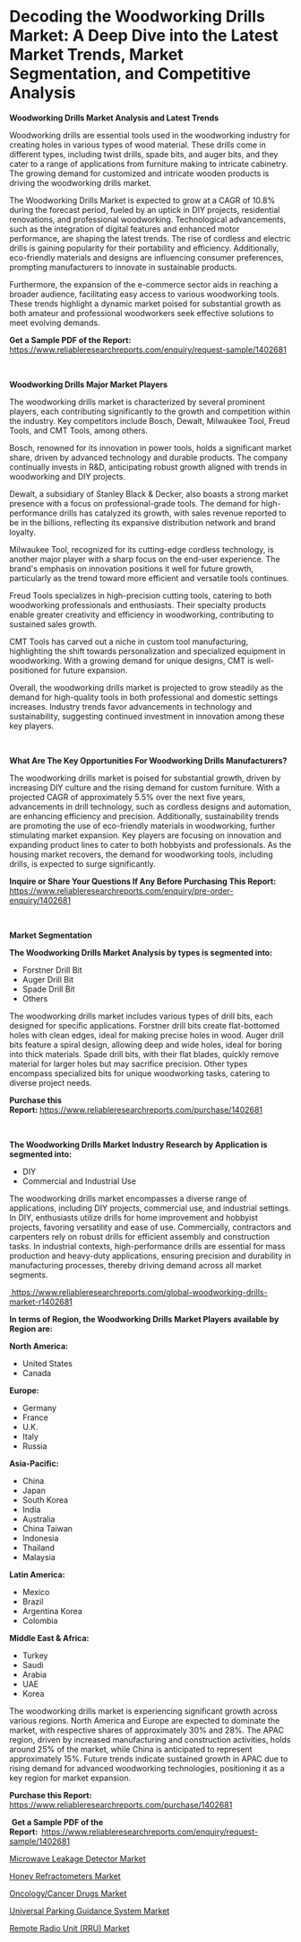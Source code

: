 <p><h1>Decoding the Woodworking Drills Market: A Deep Dive into the Latest Market Trends, Market Segmentation, and Competitive Analysis</h1></p><p><strong>Woodworking Drills Market Analysis and Latest Trends</strong></p>
<p><p>Woodworking drills are essential tools used in the woodworking industry for creating holes in various types of wood material. These drills come in different types, including twist drills, spade bits, and auger bits, and they cater to a range of applications from furniture making to intricate cabinetry. The growing demand for customized and intricate wooden products is driving the woodworking drills market.</p><p>The Woodworking Drills Market is expected to grow at a CAGR of 10.8% during the forecast period, fueled by an uptick in DIY projects, residential renovations, and professional woodworking. Technological advancements, such as the integration of digital features and enhanced motor performance, are shaping the latest trends. The rise of cordless and electric drills is gaining popularity for their portability and efficiency. Additionally, eco-friendly materials and designs are influencing consumer preferences, prompting manufacturers to innovate in sustainable products. </p><p>Furthermore, the expansion of the e-commerce sector aids in reaching a broader audience, facilitating easy access to various woodworking tools. These trends highlight a dynamic market poised for substantial growth as both amateur and professional woodworkers seek effective solutions to meet evolving demands.</p></p>
<p><strong>Get a Sample PDF of the Report:&nbsp;</strong> <a href="https://www.reliableresearchreports.com/enquiry/request-sample/1402681?utm_campaign=8&utm_medium=2&utm_source=Github&utm_content=ia&utm_term=23102024&utm_id=woodworking-drills">https://www.reliableresearchreports.com/enquiry/request-sample/1402681</a></p>
<p>&nbsp;</p>
<p><strong>Woodworking Drills Major Market Players</strong></p>
<p><p>The woodworking drills market is characterized by several prominent players, each contributing significantly to the growth and competition within the industry. Key competitors include Bosch, Dewalt, Milwaukee Tool, Freud Tools, and CMT Tools, among others. </p><p>Bosch, renowned for its innovation in power tools, holds a significant market share, driven by advanced technology and durable products. The company continually invests in R&D, anticipating robust growth aligned with trends in woodworking and DIY projects.</p><p>Dewalt, a subsidiary of Stanley Black & Decker, also boasts a strong market presence with a focus on professional-grade tools. The demand for high-performance drills has catalyzed its growth, with sales revenue reported to be in the billions, reflecting its expansive distribution network and brand loyalty.</p><p>Milwaukee Tool, recognized for its cutting-edge cordless technology, is another major player with a sharp focus on the end-user experience. The brand's emphasis on innovation positions it well for future growth, particularly as the trend toward more efficient and versatile tools continues.</p><p>Freud Tools specializes in high-precision cutting tools, catering to both woodworking professionals and enthusiasts. Their specialty products enable greater creativity and efficiency in woodworking, contributing to sustained sales growth.</p><p>CMT Tools has carved out a niche in custom tool manufacturing, highlighting the shift towards personalization and specialized equipment in woodworking. With a growing demand for unique designs, CMT is well-positioned for future expansion.</p><p>Overall, the woodworking drills market is projected to grow steadily as the demand for high-quality tools in both professional and domestic settings increases. Industry trends favor advancements in technology and sustainability, suggesting continued investment in innovation among these key players.</p></p>
<p>&nbsp;</p>
<p><strong>What Are The Key Opportunities For Woodworking Drills Manufacturers?</strong></p>
<p><p>The woodworking drills market is poised for substantial growth, driven by increasing DIY culture and the rising demand for custom furniture. With a projected CAGR of approximately 5.5% over the next five years, advancements in drill technology, such as cordless designs and automation, are enhancing efficiency and precision. Additionally, sustainability trends are promoting the use of eco-friendly materials in woodworking, further stimulating market expansion. Key players are focusing on innovation and expanding product lines to cater to both hobbyists and professionals. As the housing market recovers, the demand for woodworking tools, including drills, is expected to surge significantly.</p></p>
<p><strong>Inquire or Share Your Questions If Any Before Purchasing This Report:</strong> <a href="https://www.reliableresearchreports.com/enquiry/pre-order-enquiry/1402681?utm_campaign=8&utm_medium=2&utm_source=Github&utm_content=ia&utm_term=23102024&utm_id=woodworking-drills">https://www.reliableresearchreports.com/enquiry/pre-order-enquiry/1402681</a></p>
<p>&nbsp;</p>
<p><strong>Market Segmentation</strong></p>
<p><strong>The Woodworking Drills Market Analysis by types is segmented into:</strong></p>
<p><ul><li>Forstner Drill Bit</li><li>Auger Drill Bit</li><li>Spade Drill Bit</li><li>Others</li></ul></p>
<p><p>The woodworking drills market includes various types of drill bits, each designed for specific applications. Forstner drill bits create flat-bottomed holes with clean edges, ideal for making precise holes in wood. Auger drill bits feature a spiral design, allowing deep and wide holes, ideal for boring into thick materials. Spade drill bits, with their flat blades, quickly remove material for larger holes but may sacrifice precision. Other types encompass specialized bits for unique woodworking tasks, catering to diverse project needs.</p></p>
<p><strong>Purchase this Report:&nbsp;</strong><a href="https://www.reliableresearchreports.com/purchase/1402681?utm_campaign=8&utm_medium=2&utm_source=Github&utm_content=ia&utm_term=23102024&utm_id=woodworking-drills">https://www.reliableresearchreports.com/purchase/1402681</a></p>
<p>&nbsp;</p>
<p><strong>The Woodworking Drills Market Industry Research by Application is segmented into:</strong></p>
<p><ul><li>DIY</li><li>Commercial and Industrial Use</li></ul></p>
<p><p>The woodworking drills market encompasses a diverse range of applications, including DIY projects, commercial use, and industrial settings. In DIY, enthusiasts utilize drills for home improvement and hobbyist projects, favoring versatility and ease of use. Commercially, contractors and carpenters rely on robust drills for efficient assembly and construction tasks. In industrial contexts, high-performance drills are essential for mass production and heavy-duty applications, ensuring precision and durability in manufacturing processes, thereby driving demand across all market segments.</p></p>
<p><a href="https://www.reliableresearchreports.com/global-woodworking-drills-market-r1402681?utm_campaign=8&utm_medium=2&utm_source=Github&utm_content=ia&utm_term=23102024&utm_id=woodworking-drills">&nbsp;https://www.reliableresearchreports.com/global-woodworking-drills-market-r1402681</a></p>
<p><strong>In terms of Region, the Woodworking Drills Market Players available by Region are:</strong></p>
<p>
    <p> <strong> North America: </strong>
        <ul>
            <li>United States</li>
            <li>Canada</li>
        </ul>
        </p> 
    <p> <strong> Europe: </strong>
        <ul>
            <li>Germany</li>
            <li>France</li>
            <li>U.K.</li>
            <li>Italy</li>
            <li>Russia</li>
        </ul>
        </p> 
    <p> <strong> Asia-Pacific: </strong>
        <ul>
            <li>China</li>
            <li>Japan</li>
            <li>South Korea</li>
            <li>India</li>
            <li>Australia</li>
            <li>China Taiwan</li>
            <li>Indonesia</li>
            <li>Thailand</li>
            <li>Malaysia</li>
        </ul>
        </p> 
    <p> <strong> Latin America: </strong>
        <ul>
            <li>Mexico</li>
            <li>Brazil</li>
            <li>Argentina Korea</li>
            <li>Colombia</li>
        </ul>
        </p> 
    <p> <strong> Middle East & Africa: </strong>
        <ul>
            <li>Turkey</li>
            <li>Saudi</li>
            <li>Arabia</li>
            <li>UAE</li>
            <li>Korea</li>
        </ul>
    </p>
    </p>
<p><p>The woodworking drills market is experiencing significant growth across various regions. North America and Europe are expected to dominate the market, with respective shares of approximately 30% and 28%. The APAC region, driven by increased manufacturing and construction activities, holds around 25% of the market, while China is anticipated to represent approximately 15%. Future trends indicate sustained growth in APAC due to rising demand for advanced woodworking technologies, positioning it as a key region for market expansion.</p></p>
<p><strong>Purchase this Report: </strong><a href="https://www.reliableresearchreports.com/purchase/1402681?utm_campaign=8&utm_medium=2&utm_source=Github&utm_content=ia&utm_term=23102024&utm_id=woodworking-drills">https://www.reliableresearchreports.com/purchase/1402681</a></p>
<p>&nbsp;<strong>Get a Sample PDF of the Report:&nbsp;&nbsp;</strong><a href="https://www.reliableresearchreports.com/enquiry/request-sample/1402681?utm_campaign=8&utm_medium=2&utm_source=Github&utm_content=ia&utm_term=23102024&utm_id=woodworking-drills">https://www.reliableresearchreports.com/enquiry/request-sample/1402681</a></p>
<p><strong></strong></p>
<p><p><a href="https://issuu.com/reportprime-2/docs/microwave-leakage-detector-market-s_2ee162f4bdf82b?utm_campaign=8&utm_medium=2&utm_source=Github&utm_content=ia&utm_term=23102024&utm_id=woodworking-drills">Microwave Leakage Detector Market</a></p><p><a href="https://issuu.com/reportprime-2/docs/honey-refractometers-market-size-20_6eda94f88d6e39?utm_campaign=8&utm_medium=2&utm_source=Github&utm_content=ia&utm_term=23102024&utm_id=woodworking-drills">Honey Refractometers Market</a></p><p><a href="https://www.linkedin.com/pulse/oncologycancer-drugs-ecosystem-mapping-innovation-value-chains-zk6ze?utm_campaign=8&utm_medium=2&utm_source=Github&utm_content=ia&utm_term=23102024&utm_id=woodworking-drills">Oncology/Cancer Drugs Market</a></p><p><a href="https://github.com/cliffxbwergin/Market-Research-Report-List-1/blob/main/universal-parking-guidance-system-market.md?utm_campaign=8&utm_medium=2&utm_source=Github&utm_content=ia&utm_term=23102024&utm_id=woodworking-drills">Universal Parking Guidance System Market</a></p><p><a href="https://github.com/DRIVERKAPAUL/Market-Research-Report-List-1/blob/main/remote-radio-unit-rru-market.md?utm_campaign=8&utm_medium=2&utm_source=Github&utm_content=ia&utm_term=23102024&utm_id=woodworking-drills">Remote Radio Unit (RRU) Market</a></p></p>